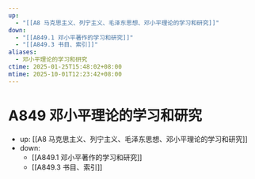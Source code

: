 ```yaml
---
up:
  - "[[A8 马克思主义、列宁主义、毛泽东思想、邓小平理论的学习和研究]]"
down:
  - "[[A849.1 邓小平著作的学习和研究]]"
  - "[[A849.3 书目、索引]]"
aliases:
  - 邓小平理论的学习和研究
ctime: 2025-01-25T15:48:02+08:00
mtime: 2025-10-01T12:23:42+08:00
---
```


# A849 邓小平理论的学习和研究

- up: [[A8 马克思主义、列宁主义、毛泽东思想、邓小平理论的学习和研究]]
- down:
	- [[A849.1 邓小平著作的学习和研究]]
	- [[A849.3 书目、索引]]
